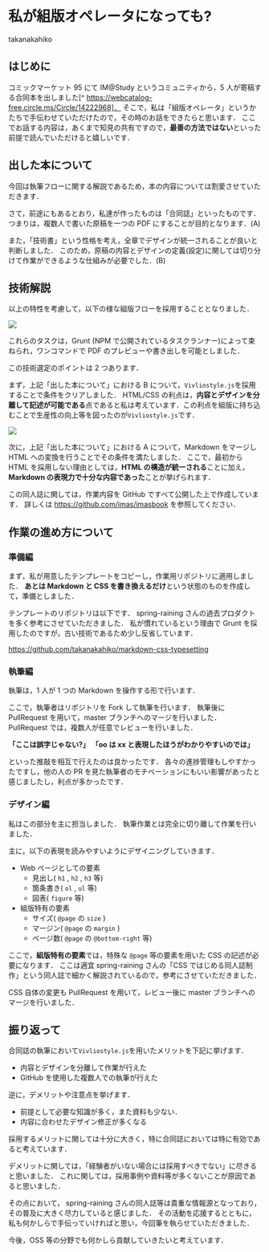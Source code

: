 # 私が<wbr/>組版<wbr/>オペレータに<wbr/>なっても?

<div class="draft-author">takanakahiko</div>

## はじめに

コミックマーケット 95 にて IM@Study というコミュニティから，5 人が寄稿する合同本を出しました[^ https://webcatalog-free.circle.ms/Circle/14222968]．
そこで，私は「組版オペレータ」というかたちで手伝わせていただけたので，その時のお話をできたらと思います．
ここでお話する内容は，あくまで知見の共有ですので，**最善の方法ではない**といった前提で読んでいただけると嬉しいです．

## 出した本について

今回は執筆フローに関する解説であるため，本の内容については割愛させていただきます．

さて，前途にもあるとおり，私達が作ったものは「合同誌」といったものです．
つまりは，複数人で書いた原稿を一つの PDF にすることが目的となります．(A)

また，「技術書」という性格を考え，全章でデザインが統一されることが良いと判断しました．
このため，原稿の内容とデザインの定義(設定)に関しては切り分けて作業ができるような仕組みが必要でした．(B)

## 技術解説

以上の特性を考慮して，以下の様な組版フローを採用することとなりました．

![](/assets/takanakahiko/26VaZnc.png)

これらのタスクは，Grunt (NPM で公開されているタスクランナー)によって束ねられ，ワンコマンドで PDF のプレビューや書き出しを可能としました．

この技術選定のポイントは 2 つあります．

まず，上記「出した本について」における B について，`Vivliostyle.js`を採用することで条件をクリアしました．
HTML/CSS の利点は，**内容とデザインを分離して記述が可能である**点であると私は考えています．この利点を組版に持ち込むことで生産性の向上等を図ったのが`Vivliostyle.js`です．

![](/assets/takanakahiko/K1vHiOm.png)


次に，上記「出した本について」における A について，Markdown をマージし HTML への変換を行うことでその条件を満たしました．
ここで，最初から HTML を採用しない理由としては，**HTML の構造が統一される**ことに加え，**Markdown の表現力で十分な内容であった**ことが挙げられます．


この同人誌に関しては，作業内容を GitHub ですべて公開した上で作成しています．
詳しくは https://github.com/imas/imasbook を参照してください．

## 作業の進め方について

### 準備編

まず，私が用意したテンプレートをコピーし，作業用リポジトリに適用しました．
**あとは Markdown と CSS を書き換えるだけ**という状態のものを作成して，準備としました．

テンプレートのリポジトリは以下です．
spring-raining さんの過去プロダクトを多く参考にさせていただきました．
私が慣れているという理由で Grunt を採用したのですが，古い技術であるため少し反省しています．

https://github.com/takanakahiko/markdown-css-typesetting

### 執筆編

執筆は，1 人が 1 つの Markdown を操作する形で行います．

ここで，執筆者はリポジトリを Fork して執筆を行います．
執筆後に PullRequest を用いて，master ブランチへのマージを行いました．
PullRequest では，複数人が任意でレビューを行いました．

**「ここは誤字じゃない?」** **「oo は xx と表現したほうがわかりやすいのでは」**

といった推敲を相互で行えたのは良かったです．
各々の進捗管理もしやすかったですし，他の人の PR を見た執筆者のモチベーションにもいい影響があったと感じましたし，利点が多かったです．

### デザイン編

私はこの部分を主に担当しました．
執筆作業とは完全に切り離して作業を行いました．

主に，以下の表現を読みやすいようにデザイニングしていきます．

- Web ページとしての要素
    - 見出し( `h1` , `h2` , `h3` 等)
    - 箇条書き( `ol` , `ul` 等)
    - 図表( `figure` 等)
- 組版特有の要素
    - サイズ( `@page` の `size` )
    - マージン( `@page` の `margin` )
    - ページ数( `@page` の `@bottom-right` 等)

ここで，**組版特有の要素**では，特殊な `@page` 等の要素を用いた CSS の記述が必要になります．
ここは適宜 spring-raining さんの「CSS ではじめる同人誌制作」という同人誌で細かく解説されているので，参考にさせていただきました．

CSS 自体の変更も PullRequest を用いて，レビュー後に master ブランチへのマージを行いました．

## 振り返って

合同誌の執筆において`Vivliostyle.js`を用いたメリットを下記に挙げます．

- 内容とデザインを分離して作業が行えた
- GitHub を使用した複数人での執筆が行えた

逆に，デメリットや注意点を挙げます．

- 前提として必要な知識が多く，また資料も少ない．
- 内容に合わせたデザイン修正が多くなる

採用するメリットに関しては十分に大きく，特に合同誌においては特に有効であると考えています．

デメリットに関しては，「経験者がいない場合には採用すべきでない」に尽きると思いました．
これに関しては，採用事例や資料等が多くないことが原因であると思いました．

その点において， spring-raining さんの同人誌等は貴重な情報源となっており，その普及に大きく尽力していると感じました．
その活動を応援するとともに，私も何かしらで手伝っていければと思い，今回筆を執らせていただきました．

今後，OSS 等の分野でも何かしら貢献していきたいと考えています．

